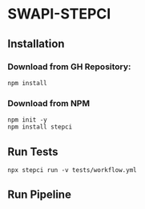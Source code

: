 # SWAPI-STEPCI 

## Installation
### Download from GH Repository:
```
npm install
```
### Download from NPM
```
npm init -y
npm install stepci
```

## Run Tests
```
npx stepci run -v tests/workflow.yml
```

## Run Pipeline 
```
```
